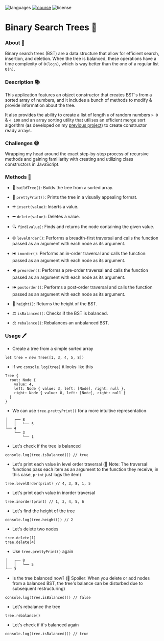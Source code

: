 ![languages](https://img.shields.io/badge/languages-js-F7DF1E)
[![course](https://img.shields.io/badge/learned_on-the_odin_project-d19900)](https://www.theodinproject.com/lessons/javascript-binary-search-trees)
![license](https://img.shields.io/badge/license-MIT-blue)

# Binary Search Trees 🌳

### About 📖

Binary search trees (BST) are a data structure that allow for efficient search, insertion, and deletion. When the tree is balanced, these operations have a time complexity of `O(logn)`, which is way better than the one of a regular list `O(n)`.

### Description 📚

This application features an object constructor that creates BST's from a sorted array of numbers, and it includes a bunch of methods to modify & provide information about the tree.

It also provides the ability to create a list of length `n` of random numbers `> 0` & `< 100` and an array sorting utility that utilises an efficient merge sort algorithm (as developed on my [previous project](https://github.com/nightrunner4/recursion-merge-sort)) to create constructor ready arrays.

### Challenges 😅

Wrapping my head around the exact step-by-step process of recursive methods and gaining familiarity with creating and utilizing class constructors in JavaScript.

### Methods 🔧

- 🌳 `buildTree()`: Builds the tree from a sorted array.

- 🌿 `prettyPrint()`: Prints the tree in a visually appealing format.

- ➕ `insert(value)`: Inserts a value.

- ➖ `delete(value)`: Deletes a value.

- 🔍 `find(value)`: Finds and returns the node containing the given value.

- 🌐 `levelOrder()`: Performs a breadth-first traversal and calls the function passed as an argument with each node as its argument.

- ⏭️ `inorder()`: Performs an in-order traversal and calls the function passed as an argument with each node as its argument.

- ⏯️ `preorder()`: Performs a pre-order traversal and calls the function passed as an argument with each node as its argument.

- ⏮️ `postorder()`: Performs a post-order traversal and calls the function passed as an argument with each node as its argument.

- 📏 `height()`: Returns the height of the BST.

- ⚖️ `isBalanced()`: Checks if the BST is balanced.

- ⚖️ `rebalance()`: Rebalances an unbalanced BST.

### Usage 🖊️

- Create a tree from a simple sorted array

`let tree = new Tree([1, 3, 4, 5, 8])`

- If we `console.log(tree)` it looks like this

```
Tree {
  root: Node {
    value: 4,
    left: Node { value: 3, left: [Node], right: null },
    right: Node { value: 8, left: [Node], right: null }
  }
}
```

- We can use `tree.prettyPrint()` for a more intuitive representation

```
│   ┌── 8
│   │   └── 5
└── 4
    └── 3
        └── 1
```

- Let's check if the tree is balanced

`console.log(tree.isBalanced()) // true`

- Let's print each value in level order traversal (📝 Note: The traversal functions pass each item as an argument to the function they receive, in this case, `print` just logs the item)

`tree.levelOrder(print) // 4, 3, 8, 1, 5`

- Let's print each value in inorder traversal

`tree.inorder(print) // 1, 3, 4, 5, 6`

- Let's find the height of the tree

`console.log(tree.height()) // 2`

- Let's delete two nodes

```
tree.delete(1)
tree.delete(4)
```

- Use `tree.prettyPrint()` again

```
│   ┌── 8
│   │   └── 5
└── 3
```

- Is the tree balanced now? (📝 Spoiler: When you delete or add nodes from a balanced BST, the tree's balance can be disturbed due to subsequent restructuring)

`console.log(tree.isBalanced()) // false`

- Let's rebalance the tree

`tree.rebalance()`

- Let's check if it's balanced again

`console.log(tree.isBalanced()) // true`
